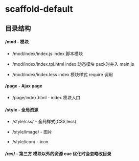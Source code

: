 # scaffold-default

## 目录结构

#### /mod - 模块

- /mod/index/index.js  index 脚本模块

- /mod/index/index.tpl.html  index 动态模块 pack时并入 main.js

- /mod/index/index.less  index 模块样式 require 调用

#### /page - Ajax page

- /page/index.html - index 模块入口

#### /style - 全局资源

- /style/css/ - 全局样式(CSS,less)

- /style/image/ - 图片

- /style/icon/ - icon

#### /res/ - 第三方 模块以外的资源 cue 优化时会忽略改目录

